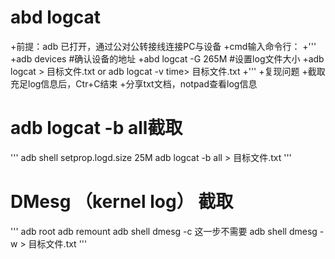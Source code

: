 # abd logcat
+前提：adb 已打开，通过公对公转接线连接PC与设备
+cmd输入命令行：
+'''
+adb devices #确认设备的地址
+abd logcat -G 265M #设置log文件大小
+adb logcat > 目标文件.txt   or  adb logcat -v time> 目标文件.txt
+'''
+复现问题
+截取充足log信息后，Ctr+C结束
+分享txt文档，notpad查看log信息


# adb logcat -b all截取
'''
adb shell setprop.logd.size 25M
adb logcat -b all > 目标文件.txt
'''

# DMesg （kernel log） 截取
'''
adb root
adb remount
adb shell dmesg -c   这一步不需要
adb shell dmesg -w > 目标文件.txt 
'''
